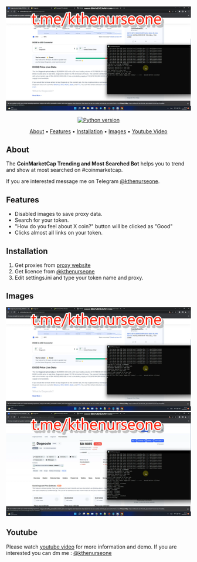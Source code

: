 <p align="center"><a href="https://youtu.be/W92XhsD7yh0" target="_blank"><img src="https://github.com/kthenurseone/coinmarketcap_trending_bot/blob/main/1.png?raw=true"></a></p>

<p align="center">
    <a href="https://www.python.org/downloads/release/python-380/"><img src="https://img.shields.io/badge/python-3.8-blue.svg?style=plastic" alt="Python version"></a>
</p>

<p align="center">
  <a href="#about">About</a>
  •
  <a href="#features">Features</a>
  •
  <a href="#installation">Installation</a>
  •
  <a href="#images">Images</a>
  •
  <a href="#youtube">Youtube Video</a>
</p>

## About
The **CoinMarketCap Trending and Most Searched Bot** helps you to trend and show at most searched on #coinmarketcap.

If you are interested message me on Telegram [@kthenurseone](https://t.me/kthenurseone). 

## Features
- Disabled images to save proxy data.
- Search for your token.
- "How do you feel about X coin?" button will be clicked as "Good"
- Clicks almost all links on your token.



## Installation
1) Get proxies from [proxy website](https://www.webshare.io/?referral_code=vo97dv1113lj)
2) Get licence from [@kthenurseone](https://t.me/kthenurseone)
3) Edit settings.ini and type your token name and proxy.




## Images
![Telegram Message Bot](https://github.com/kthenurseone/coinmarketcap_trending_bot/blob/main/1.png?raw=true)
![Telegram Message Bot](https://github.com/kthenurseone/coinmarketcap_trending_bot/blob/main/2.png?raw=true)



## Youtube
Please watch [youtube video](https://youtu.be/W92XhsD7yh0) for more information and demo. If you are interested you can dm me : [@kthenurseone](https://t.me/kthenurseone)
